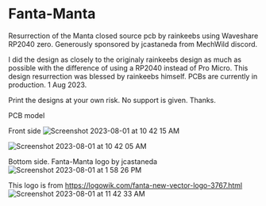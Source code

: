 # Fanta-Manta

Resurrection of the Manta closed source pcb by rainkeebs using Waveshare RP2040 zero.
Generously sponsored by jcastaneda from MechWild discord.

I did the design as closely to the originaly rainkeebs design as much as possible with the difference of using a RP2040 instead of Pro Micro.
This design resurrection was blessed by rainkeebs himself.
PCBs are currently in production. 1 Aug 2023.

Print the designs at your own risk.  No support is given. Thanks.

PCB model

Front side
![Screenshot 2023-08-01 at 10 42 15 AM](https://github.com/protieusz/Fanta-Manta/assets/118025702/604537d3-0f68-4805-9cb4-fe6e7dc12355)

![Screenshot 2023-08-01 at 10 42 05 AM](https://github.com/protieusz/Fanta-Manta/assets/118025702/a47eabe2-a80c-4309-8ba8-a522db7b9dc1)

Bottom side. Fanta-Manta logo by jcastaneda
![Screenshot 2023-08-01 at 1 58 26 PM](https://github.com/protieusz/Fanta-Manta/assets/118025702/581bc2e6-dd34-454b-9a48-2601959b1fba)

This logo is from https://logowik.com/fanta-new-vector-logo-3767.html
![Screenshot 2023-08-01 at 11 42 33 AM](https://github.com/protieusz/Fanta-Manta/assets/118025702/21e09832-663a-4882-b68f-24abafe65fb0)

